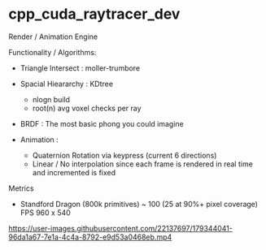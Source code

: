 # cpp_cuda_raytracer_dev
Render / Animation Engine

Functionality / Algorithms:

  - Triangle Intersect : moller-trumbore
  - Spacial Hieararchy : KDtree
    - nlogn build 
    - root(n) avg voxel checks per ray
    
 - BRDF : The most basic phong you could imagine
 - Animation : 
   - Quaternion Rotation via keypress (current 6 directions) 
   - Linear / No interpolation since each frame is rendered in real time and incremented is fixed

Metrics
  - Standford Dragon (800k primitives) ~ 100 (25 at 90%+ pixel coverage) FPS  960 x 540


https://user-images.githubusercontent.com/22137697/179344041-96da1a67-7e1a-4c4a-8792-e9d53a0468eb.mp4
